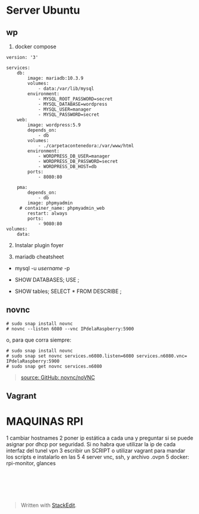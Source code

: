 
# Server Ubuntu

## wp

 1. docker compose
```
version: '3'

services:
    db:
        image: mariadb:10.3.9
        volumes:
            - data:/var/lib/mysql
        environment:
            - MYSQL_ROOT_PASSWORD=secret
            - MYSQL_DATABASE=wordpress
            - MYSQL_USER=manager
            - MYSQL_PASSWORD=secret
    web:
        image: wordpress:5.9
        depends_on:
            - db
        volumes:
            - ./carpetacontenedora:/var/www/html
        environment:
            - WORDPRESS_DB_USER=manager
            - WORDPRESS_DB_PASSWORD=secret
            - WORDPRESS_DB_HOST=db
        ports:
            - 8080:80

    pma:
        depends_on:
            - db
        image: phpmyadmin
     # container_name: phpmyadmin_web
        restart: always
        ports:
            - 9080:80
volumes:
    data:

```

 2. Instalar plugin foyer


3. mariadb cheatsheet
-   mysql -u *username* -p

- SHOW DATABASES; USE <databasename>;

- SHOW tables; SELECT * FROM <databasetablename> DESCRIBE <databasetablename>;

	

## novnc

``` 
# sudo snap install novnc
# novnc --listen 6080 --vnc IPdelaRaspberry:5900
```
o, para que corra siempre: 

```
# sudo snap install novnc
# sudo snap set novnc services.n6080.listen=6080 services.n6080.vnc= IPdelaRaspberry:5900
# sudo snap get novnc services.n6080
```
> [source: GitHub: novnc/noVNC](https://github.com/novnc/noVNC)

## Vagrant

# MAQUINAS RPI
1 cambiar hostnames 
2 poner ip estática a cada una y preguntar si se puede asignar por dhcp por seguridad. Si no habra que utilizar la ip de cada interfaz del tunel vpn 
3 escribir un SCRIPT o utilizar vagrant para mandar los scripts e instalarlo en las 5 
4 server vnc, ssh, y archivo .ovpn 
5 docker: rpi-monitor, glances

<br><br><br><br>

> Written with [StackEdit](https://stackedit.io/).
<!--stackedit_data:
eyJoaXN0b3J5IjpbODM4NTkyNzE5XX0=
-->